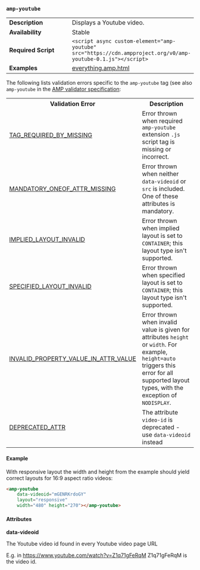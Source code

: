 <!---
Copyright 2015 The AMP HTML Authors. All Rights Reserved.

Licensed under the Apache License, Version 2.0 (the "License");
you may not use this file except in compliance with the License.
You may obtain a copy of the License at

      http://www.apache.org/licenses/LICENSE-2.0

Unless required by applicable law or agreed to in writing, software
distributed under the License is distributed on an "AS-IS" BASIS,
WITHOUT WARRANTIES OR CONDITIONS OF ANY KIND, either express or implied.
See the License for the specific language governing permissions and
limitations under the License.
-->

### <a name="amp-youtube"></a> `amp-youtube`

<table>
  <tr>
    <td width="40%"><strong>Description</strong></td>
    <td>Displays a Youtube video.</td>
  </tr>
  <tr>
    <td width="40%"><strong>Availability</strong></td>
    <td>Stable</td>
  </tr>
  <tr>
    <td width="40%"><strong>Required Script</strong></td>
    <td><code>&lt;script async custom-element="amp-youtube" src="https://cdn.ampproject.org/v0/amp-youtube-0.1.js">&lt;/script></code></td>
  </tr>
  <tr>
    <td width="40%"><strong>Examples</strong></td>
    <td><a href="https://github.com/ampproject/amphtml/blob/master/examples/everything.amp.html">everything.amp.html</a></td>
  </tr>
</table>

The following lists validation errors specific to the `amp-youtube` tag
(see also `amp-youtube` in the [AMP validator specification](https://github.com/ampproject/amphtml/blob/master/validator/validator.protoascii):

<table>
  <tr>
    <th width="40%"><strong>Validation Error</strong></th>
    <th>Description</th>
  </tr>
  <tr>
    <td width="40%"><a href="/docs/reference/validation_errors.html#tag-required-by-another-tag-is-missing">TAG_REQUIRED_BY_MISSING</a></td>
    <td>Error thrown when required <code>amp-youtube</code> extension <code>.js</code> script tag is missing or incorrect.</td>
  </tr>
  <tr>
    <td width="40%"><a href="/docs/reference/validation_errors.html#mandatory-attribute-missing">MANDATORY_ONEOF_ATTR_MISSING</a></td>
    <td>Error thrown when neither <code>data-videoid</code> or <code>src</code> is included. One of these attributes is mandatory.</td>
  </tr>
  <tr>
    <td width="40%"><a href="/docs/reference/validation_errors.html#implied-layout-isnt-supported-by-amp-tag">IMPLIED_LAYOUT_INVALID</a></td>
    <td>Error thrown when implied layout is set to <code>CONTAINER</code>; this layout type isn't supported.</td>
  </tr>
  <tr>
    <td width="40%"><a href="/docs/reference/validation_errors.html#specified-layout-isnt-supported-by-amp-tag">SPECIFIED_LAYOUT_INVALID</a></td>
    <td>Error thrown when specified layout is set to <code>CONTAINER</code>; this layout type isn't supported.</td>
  </tr>
  <tr>
    <td width="40%"><a href="/docs/reference/validation_errors.html#invalid-property-value">INVALID_PROPERTY_VALUE_IN_ATTR_VALUE</a></td>
    <td>Error thrown when invalid value is given for attributes <code>height</code> or <code>width</code>. For example, <code>height=auto</code> triggers this error for all supported layout types, with the exception of <code>NODISPLAY</code>.</td>
  </tr>
  <tr>
    <td width="40%"><a href="/docs/reference/validation_errors.html#/docs/reference/validation_errors.html#deprecated-attribute">DEPRECATED_ATTR</a></td>
    <td>The attribute <code>video-id</code> is deprecated - use <code>data-videoid</code> instead</td>
  </tr>
</table>

#### Example

With responsive layout the width and height from the example should yield correct layouts for 16:9 aspect ratio videos:

```html
<amp-youtube
    data-videoid="mGENRKrdoGY"
    layout="responsive"
    width="480" height="270"></amp-youtube>
```

#### Attributes

**data-videoid**

The Youtube video id found in every Youtube video page URL

E.g. in https://www.youtube.com/watch?v=Z1q71gFeRqM Z1q71gFeRqM is the video id.
